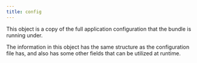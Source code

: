 ```yaml
---
title: config
---
```


This object is a copy of the full application configuration that the bundle is
running under.

The information in this object has the same structure as the configuration file
has, and also has some other fields that can be utilized at runtime.
